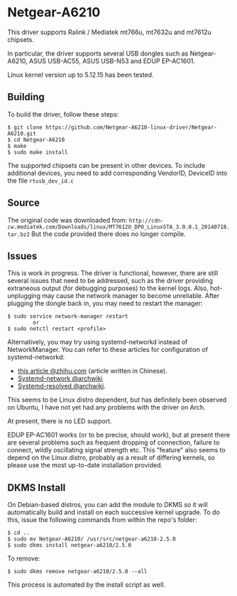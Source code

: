 # Netgear-A6210

This driver supports Ralink / Mediatek mt766u, mt7632u and mt7612u chipsets.

In particular, the driver supports several USB dongles such as Netgear-A6210,
ASUS USB-AC55, ASUS USB-N53 and EDUP EP-AC1601.

Linux kernel version up to 5.12.15 has been tested.

## Building

To build the driver, follow these steps:

    $ git clone https://github.com/Netgear-A6210-linux-driver/Netgear-A6210.git
    $ cd Netgear-A6210
    $ make
    $ sudo make install

The supported chipsets can be present in other devices. To include additional
devices, you need to add corresponding VendorID, DeviceID into the file
`rtusb_dev_id.c`

## Source

The original code was downloaded from:
`http://cdn-cw.mediatek.com/Downloads/linux/MT7612U_DPO_LinuxSTA_3.0.0.1_20140718.tar.bz2`
But the code provided there does no longer compile.

## Issues

This is work in progress. The driver is functional, however, there are still several
issues that need to be addressed, such as the driver providing extraneous output
(for debugging purposes) to the kernel logs. Also, hot-unplugging may cause the
network manager to become unreliable. After plugging the dongle back in, you may need
to restart the manager:

	$ sudo service network-manager restart
			or
	$ sudo netctl restart <profile>

Alternatively, you may try using systemd-networkd instead of NetworkManager.
You can refer to these articles for configuration of systemd-networkd:
* [this article @zhihu.com](https://zhuanlan.zhihu.com/p/19770401) (article written in Chinese).
* [Systemd-network @archwiki](https://wiki.archlinux.org/index.php/Systemd-networkd#Interface_and_desktop_integration)
* [Systemd-resolved @archwiki](https://wiki.archlinux.org/index.php/Systemd-resolved#DNS).

This seems to be Linux distro dependent, but has definitely been observed on Ubuntu,
I have not yet had any problems with the driver on Arch.

At present, there is no LED support.

EDUP EP-AC1601 works (or to be precise, should work), but at present there are
several problems such as frequent dropping of connection, failure to connect, wildly
oscillating signal strength etc. This "feature" also seems to depend on the Linux distro,
probably as a result of differing kernels, so please use the most up-to-date
installation provided.

## DKMS Install

On Debian-based distros, you can add the module to DKMS so it will automatically
build and install on each successive kernel upgrade. To do this, issue the following
commands from within the repo's folder:

	$ cd ..
	$ sudo mv Netgear-A6210/ /usr/src/netgear-a6210-2.5.0
	$ sudo dkms install netgear-a6210/2.5.0

To remove:

	$ sudo dkms remove netgear-a6210/2.5.0 --all

This process is automated by the install script as well.
